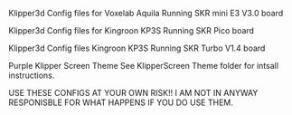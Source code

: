 Klipper3d Config files for Voxelab Aquila Running SKR mini E3 V3.0 board

Klipper3d Config files for Kingroon KP3S Running SKR Pico board

Klipper3d Config files Kingroon KP3S Running SKR Turbo V1.4 board 

Purple Klipper Screen Theme See KlipperScreen Theme folder for intsall instructions.

USE THESE CONFIGS AT YOUR OWN RISK!! I AM NOT IN ANYWAY RESPONISBLE FOR WHAT HAPPENS IF YOU DO USE THEM.
